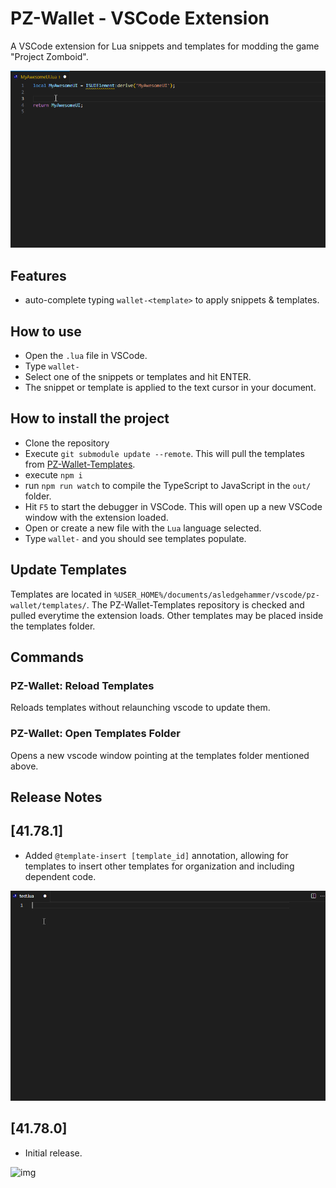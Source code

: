 # PZ-Wallet - VSCode Extension

A VSCode extension for Lua snippets and templates for modding the game \"Project Zomboid\".

![img](./assets/media/banner.gif)

## Features

- auto-complete typing `wallet-<template>` to apply snippets & templates.

## How to use

- Open the `.lua` file in VSCode.
- Type `wallet-`
- Select one of the snippets or templates and hit ENTER.
- The snippet or template is applied to the text cursor in your document.

## How to install the project
- Clone the repository
- Execute `git submodule update --remote`. This will pull the templates from [PZ-Wallet-Templates](https://github.com/asledgehammer/PZ-Wallet-Templates).
- execute `npm i`
- run `npm run watch` to compile the TypeScript to JavaScript in the `out/` folder.
- Hit `F5` to start the debugger in VSCode. This will open up a new VSCode window with the extension loaded.
- Open or create a new file with the `Lua` language selected.
- Type `wallet-` and you should see templates populate.

## Update Templates
Templates are located in `%USER_HOME%/documents/asledgehammer/vscode/pz-wallet/templates/`. The PZ-Wallet-Templates 
repository is checked and pulled everytime the extension loads. Other templates may be placed inside the templates folder.

## Commands

### PZ-Wallet: Reload Templates
Reloads templates without relaunching vscode to update them.

### PZ-Wallet: Open Templates Folder
Opens a new vscode window pointing at the templates folder mentioned above.

## Release Notes

## [41.78.1]
- Added `@template-insert [template_id]` annotation, allowing for templates to insert other templates for organization
and including dependent code.

![img](./assets/media/template-insert.gif)

## [41.78.0]
- Initial release.

![img](https://i.imgur.com/ZLnfTK4.png)
